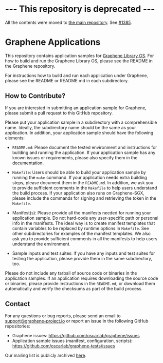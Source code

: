 # --- This repository is deprecated ---

All the contents were moved to [the main repository](https://github.com/oscarlab/graphene/).
See [#1385](https://github.com/oscarlab/graphene/pull/1385).

# Graphene Applications

This repository contains application samples for
[Graphene Library OS](https://github.com/oscarlab/graphene).
For how to build and run the Graphene Library OS,
please see the README in the Graphene repository.

For instructions how to build and run each application under Graphene,
please see the README or README.md in each subdirectory.

## How to Contribute?

If you are interested in submitting an application sample for Graphene,
please submit a pull request to this GitHub repository.

Please put your application sample in a subdirectory with a
comprehensible name. Ideally, the subdirectory name should be the same
as your application. In addition, your application sample should
have the following elements:

- `README.md`:
  Please document the tested environment and instructions for
  building and running the application. If your application sample
  has any known issues or requirements, please also specify them in
  the documentation.

- `Makefile`:
  Users should be able to build your application sample by running
  the `make` command. If your application needs extra building steps,
  please document them in the `README.md`. In addition, we ask you
  to provide sufficient comments in the `Makefile` to help users
  understand the build process. If your application also runs on
  Graphene-SGX, please include the commands for signing and retrieving
  the token in the `Makefile`.

- Manifest(s):
  Please provide all the manifests needed for running your application
  sample. Do not hard-code any user-specific path or personal info
  in the manifests. The ideal way is to create manifest templates that
  contain variables to be replaced by runtime options in `Makefile`.
  See other subdirectories for examples of the manifest templates.
  We also ask you to provide sufficient comments in all the manifests
  to help users understand the environment.

- Sample inputs and test suites:
  If you have any inputs and test suites for testing the application,
  please provide them in the same subdirectory, too.

Please do not include any tarball of source code or binaries in the
application samples. If an application requires downloading the source
code or binaries, please provide instructions in the `README.md`, or
download them automatically and verify the checksums as part of the
build process.

## Contact

For any questions or bug reports, please send an email to
<support@graphene-project.io> or report an issue in the following
GitHub repositories:

- Graphene issues: <https://github.com/oscarlab/graphene/issues>
- Application sample issues (manifest, configuration, scripts):
  <https://github.com/oscarlab/graphene-tests/issues>

Our mailing list is publicly archived
[here](https://groups.google.com/forum/#!forum/graphene-support).
